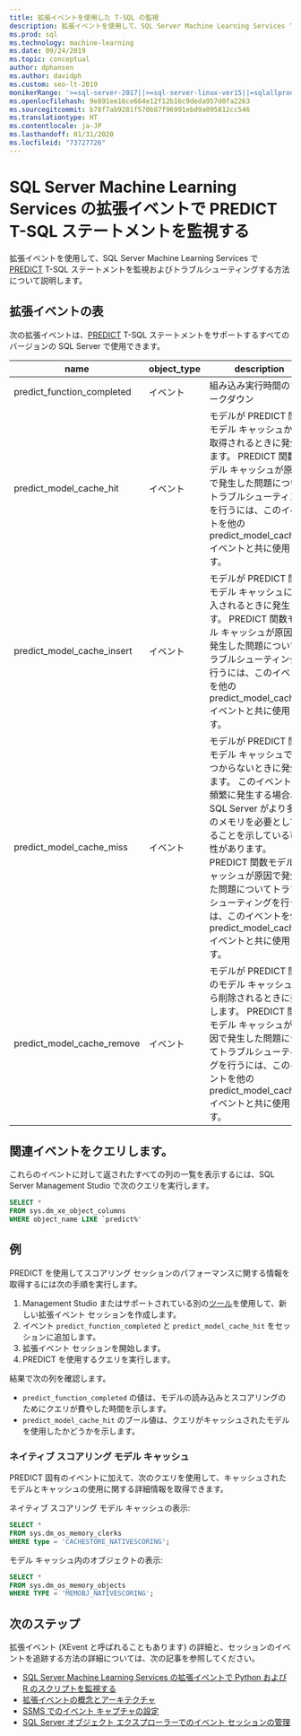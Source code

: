 ```yaml
---
title: 拡張イベントを使用した T-SQL の監視
description: 拡張イベントを使用して、SQL Server Machine Learning Services で PREDICT T-SQL ステートメントを監視およびトラブルシューティングする方法について説明します。
ms.prod: sql
ms.technology: machine-learning
ms.date: 09/24/2019
ms.topic: conceptual
author: dphansen
ms.author: davidph
ms.custom: seo-lt-2019
monikerRange: '>=sql-server-2017||>=sql-server-linux-ver15||=sqlallproducts-allversions'
ms.openlocfilehash: 9e891ee16ce664e12f12b16c9deda957d0fa2263
ms.sourcegitcommit: b78f7ab9281f570b87f96991ebd9a095812cc546
ms.translationtype: HT
ms.contentlocale: ja-JP
ms.lasthandoff: 01/31/2020
ms.locfileid: "73727726"
---
```

# <a name="monitor-predict-t-sql-statements-with-extended-events-in-sql-server-machine-learning-services"></a>SQL Server Machine Learning Services の拡張イベントで PREDICT T-SQL ステートメントを監視する

拡張イベントを使用して、SQL Server Machine Learning Services で [PREDICT](../../t-sql/queries/predict-transact-sql.md) T-SQL ステートメントを監視およびトラブルシューティングする方法について説明します。

## <a name="table-of-extended-events"></a>拡張イベントの表

次の拡張イベントは、[PREDICT](https://docs.microsoft.com/sql/t-sql/queries/predict-transact-sql) T-SQL ステートメントをサポートするすべてのバージョンの SQL Server で使用できます。 

|name |object_type|description| 
|----|----|----|
|predict_function_completed |イベント  |組み込み実行時間のブレークダウン|
|predict_model_cache_hit |イベント|モデルが PREDICT 関数モデル キャッシュから取得されるときに発生します。 PREDICT 関数モデル キャッシュが原因で発生した問題についてトラブルシューティングを行うには、このイベントを他の predict_model_cache_* イベントと共に使用します。|
|predict_model_cache_insert |イベント  |   モデルが PREDICT 関数モデル キャッシュに挿入されるときに発生します。 PREDICT 関数モデル キャッシュが原因で発生した問題についてトラブルシューティングを行うには、このイベントを他の predict_model_cache_* イベントと共に使用します。    |
|predict_model_cache_miss   |イベント|モデルが PREDICT 関数モデル キャッシュで見つからないときに発生します。 このイベントが頻繁に発生する場合、SQL Server がより多くのメモリを必要としていることを示している可能性があります。 PREDICT 関数モデル キャッシュが原因で発生した問題についてトラブルシューティングを行うには、このイベントを他の predict_model_cache_* イベントと共に使用します。|
|predict_model_cache_remove |イベント| モデルが PREDICT 関数のモデル キャッシュから削除されるときに発生します。 PREDICT 関数モデル キャッシュが原因で発生した問題についてトラブルシューティングを行うには、このイベントを他の predict_model_cache_* イベントと共に使用します。|

## <a name="query-for-related-events"></a>関連イベントをクエリします。

これらのイベントに対して返されたすべての列の一覧を表示するには、SQL Server Management Studio で次のクエリを実行します。

```sql
SELECT * 
FROM sys.dm_xe_object_columns 
WHERE object_name LIKE `predict%'
```

## <a name="examples"></a>例

PREDICT を使用してスコアリング セッションのパフォーマンスに関する情報を取得するには次の手順を実行します。

1. Management Studio またはサポートされている別の[ツール](https://docs.microsoft.com/sql/relational-databases/extended-events/extended-events-tools)を使用して、新しい拡張イベント セッションを作成します。
2. イベント `predict_function_completed` と `predict_model_cache_hit` をセッションに追加します。
3. 拡張イベント セッションを開始します。
4. PREDICT を使用するクエリを実行します。

結果で次の列を確認します。

+ `predict_function_completed` の値は、モデルの読み込みとスコアリングのためにクエリが費やした時間を示します。
+ `predict_model_cache_hit` のブール値は、クエリがキャッシュされたモデルを使用したかどうかを示します。 

### <a name="native-scoring-model-cache"></a>ネイティブ スコアリング モデル キャッシュ

PREDICT 固有のイベントに加えて、次のクエリを使用して、キャッシュされたモデルとキャッシュの使用に関する詳細情報を取得できます。

ネイティブ スコアリング モデル キャッシュの表示:

```sql
SELECT *
FROM sys.dm_os_memory_clerks
WHERE type = 'CACHESTORE_NATIVESCORING';
```

モデル キャッシュ内のオブジェクトの表示:

```sql
SELECT *
FROM sys.dm_os_memory_objects
WHERE TYPE = 'MEMOBJ_NATIVESCORING';
```

## <a name="next-steps"></a>次のステップ

拡張イベント (XEvent と呼ばれることもあります) の詳細と、セッションのイベントを追跡する方法の詳細については、次の記事を参照してください。

+ [SQL Server Machine Learning Services の拡張イベントで Python および R のスクリプトを監視する](extended-events.md)
+ [拡張イベントの概念とアーキテクチャ](https://docs.microsoft.com/sql/relational-databases/extended-events/extended-events)
+ [SSMS でのイベント キャプチャの設定](https://docs.microsoft.com/sql/relational-databases/extended-events/quick-start-extended-events-in-sql-server)
+ [SQL Server オブジェクト エクスプローラーでのイベント セッションの管理](https://docs.microsoft.com/sql/relational-databases/extended-events/manage-event-sessions-in-the-object-explorer)
